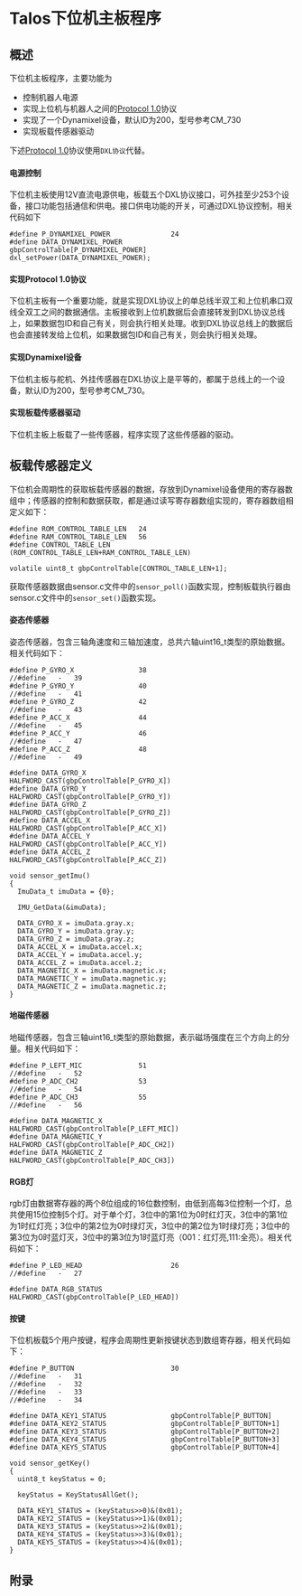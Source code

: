 # Talos下位机主板程序
## 概述
下位机主板程序，主要功能为
- 控制机器人电源
- 实现上位机与机器人之间的[Protocol 1.0][Protocol 1.0]协议
- 实现了一个Dynamixel设备，默认ID为200，型号参考CM_730
- 实现板载传感器驱动  

下述[Protocol 1.0][Protocol 1.0]协议使用`DXL协议`代替。
#### 电源控制
下位机主板使用12V直流电源供电，板载五个DXL协议接口，可外挂至少253个设备，接口功能包括通信和供电。接口供电功能的开关，可通过DXL协议控制，相关代码如下
```
#define	P_DYNAMIXEL_POWER               24
#define DATA_DYNAMIXEL_POWER            gbpControlTable[P_DYNAMIXEL_POWER]
dxl_setPower(DATA_DYNAMIXEL_POWER);
```
#### 实现Protocol 1.0协议
下位机主板有一个重要功能，就是实现DXL协议上的单总线半双工和上位机串口双线全双工之间的数据通信。主板接收到上位机数据后会直接转发到DXL协议总线上，如果数据包ID和自己有关，则会执行相关处理。收到DXL协议总线上的数据后也会直接转发给上位机，如果数据包ID和自己有关，则会执行相关处理。
#### 实现Dynamixel设备
下位机主板与舵机、外挂传感器在DXL协议上是平等的，都属于总线上的一个设备，默认ID为200，型号参考CM_730。  
#### 实现板载传感器驱动
下位机主板上板载了一些传感器，程序实现了这些传感器的驱动。
## 板载传感器定义
下位机会周期性的获取板载传感器的数据，存放到Dynamixel设备使用的寄存器数组中；传感器的控制和数据获取，都是通过读写寄存器数组实现的，寄存器数组相定义如下：
```
#define ROM_CONTROL_TABLE_LEN   24
#define RAM_CONTROL_TABLE_LEN   56
#define CONTROL_TABLE_LEN       (ROM_CONTROL_TABLE_LEN+RAM_CONTROL_TABLE_LEN)

volatile uint8_t gbpControlTable[CONTROL_TABLE_LEN+1];
```
获取传感器数据由sensor.c文件中的`sensor_poll()`函数实现，控制板载执行器由sensor.c文件中的`sensor_set()`函数实现。
#### 姿态传感器
姿态传感器，包含三轴角速度和三轴加速度，总共六轴uint16_t类型的原始数据。相关代码如下：
```
#define	P_GYRO_X                38
//#define   -   39
#define	P_GYRO_Y                40
//#define   -   41
#define	P_GYRO_Z                42
//#define   -   43
#define	P_ACC_X                 44
//#define   -   45
#define	P_ACC_Y                 46
//#define   -   47
#define	P_ACC_Z                 48
//#define   -   49
```
```
#define DATA_GYRO_X                   HALFWORD_CAST(gbpControlTable[P_GYRO_X])
#define DATA_GYRO_Y                   HALFWORD_CAST(gbpControlTable[P_GYRO_Y])
#define DATA_GYRO_Z                   HALFWORD_CAST(gbpControlTable[P_GYRO_Z])
#define DATA_ACCEL_X                  HALFWORD_CAST(gbpControlTable[P_ACC_X])
#define DATA_ACCEL_Y                  HALFWORD_CAST(gbpControlTable[P_ACC_Y])
#define DATA_ACCEL_Z                  HALFWORD_CAST(gbpControlTable[P_ACC_Z])
```
```
void sensor_getImu()
{
  ImuData_t imuData = {0};
  
  IMU_GetData(&imuData);
  
  DATA_GYRO_X = imuData.gray.x;
  DATA_GYRO_Y = imuData.gray.y;
  DATA_GYRO_Z = imuData.gray.z;
  DATA_ACCEL_X = imuData.accel.x;
  DATA_ACCEL_Y = imuData.accel.y;
  DATA_ACCEL_Z = imuData.accel.z;
  DATA_MAGNETIC_X = imuData.magnetic.x;
  DATA_MAGNETIC_Y = imuData.magnetic.y;
  DATA_MAGNETIC_Z = imuData.magnetic.z;
}
```
#### 地磁传感器
地磁传感器，包含三轴uint16_t类型的原始数据，表示磁场强度在三个方向上的分量。相关代码如下：
```
#define	P_LEFT_MIC              51
//#define   -   52
#define	P_ADC_CH2               53
//#define   -   54
#define	P_ADC_CH3               55
//#define   -   56
```
```
#define DATA_MAGNETIC_X               HALFWORD_CAST(gbpControlTable[P_LEFT_MIC])
#define DATA_MAGNETIC_Y               HALFWORD_CAST(gbpControlTable[P_ADC_CH2])
#define DATA_MAGNETIC_Z               HALFWORD_CAST(gbpControlTable[P_ADC_CH3])
```
#### RGB灯
rgb灯由数据寄存器的两个8位组成的16位数控制，由低到高每3位控制一个灯，总共使用15位控制5个灯。对于单个灯，3位中的第1位为0时红灯灭，3位中的第1位为1时红灯亮；3位中的第2位为0时绿灯灭，3位中的第2位为1时绿灯亮；3位中的第3位为0时蓝灯灭，3位中的第3位为1时蓝灯亮（001：红灯亮,111:全亮）。相关代码如下：
```
#define	P_LED_HEAD                      26
//#define   -   27
```
```
#define DATA_RGB_STATUS                 HALFWORD_CAST(gbpControlTable[P_LED_HEAD])
```
#### 按键
下位机板载5个用户按键，程序会周期性更新按键状态到数组寄存器，相关代码如下：
```
#define	P_BUTTON                        30
//#define   -   31
//#define   -   32
//#define   -   33
//#define   -   34
```
```
#define DATA_KEY1_STATUS                gbpControlTable[P_BUTTON]
#define DATA_KEY2_STATUS                gbpControlTable[P_BUTTON+1]
#define DATA_KEY3_STATUS                gbpControlTable[P_BUTTON+2]
#define DATA_KEY4_STATUS                gbpControlTable[P_BUTTON+3]
#define DATA_KEY5_STATUS                gbpControlTable[P_BUTTON+4]
```
```
void sensor_getKey()
{
  uint8_t keyStatus = 0;
  
  keyStatus = KeyStatusAllGet();
  
  DATA_KEY1_STATUS = (keyStatus>>0)&(0x01);
  DATA_KEY2_STATUS = (keyStatus>>1)&(0x01);
  DATA_KEY3_STATUS = (keyStatus>>2)&(0x01);
  DATA_KEY4_STATUS = (keyStatus>>3)&(0x01);
  DATA_KEY5_STATUS = (keyStatus>>4)&(0x01);
}
```
## 附录
[Protocol 1.0]: http://emanual.robotis.com/docs/en/dxl/protocol1/